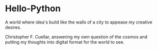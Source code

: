 # Hello-Python
A world where idea's build like the walls of a city to appease my creative desires.

Christopher F. Cuellar, answering my own question of the cosmos and putting my thoughts into
digital format for the world to see.
